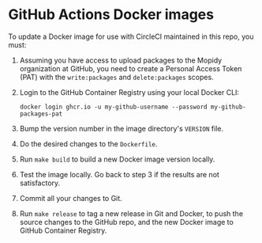 # GitHub Actions Docker images

To update a Docker image for use with CircleCI maintained in this repo, you
must:

1. Assuming you have access to upload packages to the Mopidy organization at
   GitHub, you need to create a Personal Access Token (PAT) with the
   `write:packages` and `delete:packages` scopes.

1. Login to the GitHub Container Registry using your local Docker CLI:

    ```
    docker login ghcr.io -u my-github-username --password my-github-packages-pat
    ```

2. Bump the version number in the image directory's `VERSION` file.

3. Do the desired changes to the `Dockerfile`.

4. Run `make build` to build a new Docker image version locally.

5. Test the image locally. Go back to step 3 if the results are not
   satisfactory.

6. Commit all your changes to Git.

7. Run `make release` to tag a new release in Git and Docker, to push the
   source changes to the GitHub repo, and the new Docker image to GitHub Container Registry.
